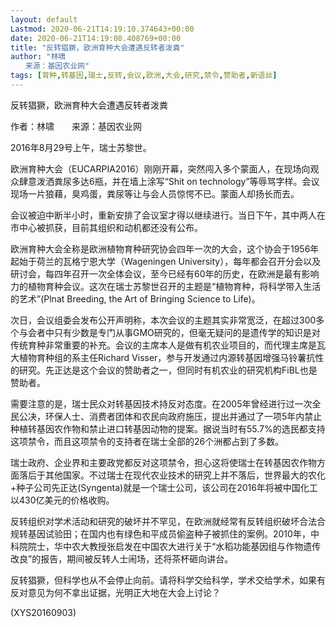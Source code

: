 ```yaml
---
layout: default
Lastmod: 2020-06-21T14:19:10.374643+00:00
date: 2020-06-21T14:19:08.408769+00:00
title: "反转猖獗，欧洲育种大会遭遇反转者泼粪"
author: "林啸
　　来源：基因农业网"
tags: [育种,转基因,瑞士,反转,会议,欧洲,大会,研究,禁令,赞助者,新语丝]
---
```


反转猖獗，欧洲育种大会遭遇反转者泼粪

作者：林啸　　来源：基因农业网

2016年8月29号上午，瑞士苏黎世。

欧洲育种大会（EUCARPIA2016）刚刚开幕，突然闯入多个蒙面人，在现场向观众肆意泼洒粪尿多达6瓶，并在墙上涂写“Shit on technology”等辱骂字样。会议现场一片狼藉，臭鸡蛋，粪尿等让与会人员惊愕不已。蒙面人却扬长而去。

会议被迫中断半小时，重新安排了会议室才得以继续进行。当日下午，其中两人在市中心被抓获，目前其组织和动机都还没有公布。

欧洲育种大会全称是欧洲植物育种研究协会四年一次的大会，这个协会于1956年起始于荷兰的瓦格宁恩大学（Wageningen University），每年都会召开分会以及研讨会，每四年召开一次全体会议，至今已经有60年的历史，在欧洲是最有影响力的植物育种会议。这次在瑞士苏黎世召开的主题是“植物育种，将科学带入生活的艺术”(Plnat Breeding, the Art of Bringing Science to Life)。

次日，会议组委会发布公开声明称，本次会议的主题其实非常宽泛，在超过300多个与会者中只有少数是专门从事GMO研究的，但毫无疑问的是遗传学的知识是对传统育种非常重要的补充。会议的主席本人是做有机农业项目的，而代理主席是瓦大植物育种组的系主任Richard Visser，参与开发通过内源转基因增强马铃薯抗性的研究。先正达是这个会议的赞助者之一，但同时有机农业的研究机构FiBL也是赞助者。

需要注意的是，瑞士民众对转基因技术持反对态度。在2005年曾经进行过一次全民公决，环保人士、消费者团体和农民向政府施压，提出并通过了一项5年内禁止种植转基因农作物和禁止进口转基因动物的提案。据说当时有55.7%的选民都支持这项禁令，而且这项禁令的支持者在瑞士全部的26个洲都占到了多数。

瑞士政府、企业界和主要政党都反对这项禁令，担心这将使瑞士在转基因农作物方面落后于其他国家。不过瑞士在现代农业技术的研究上并不落后，世界最大的农化+种子公司先正达(Syngenta)就是一个瑞士公司，该公司在2016年将被中国化工以430亿美元的价格收购。

反转组织对学术活动和研究的破坏并不罕见，在欧洲就经常有反转组织破坏合法合规转基因试验田；在国内也有绿色和平成员偷盗种子被抓住的案例。2010年，中科院院士，华中农大教授张启发在中国农大进行关于“水稻功能基因组与作物遗传改良”的报告，期间被反转人士闹场，还将茶杯砸向讲台。

反转猖獗，但科学也从不会停止向前。请将科学交给科学，学术交给学术，如果有反对意见为何不拿出证据，光明正大地在大会上讨论？

(XYS20160903)

